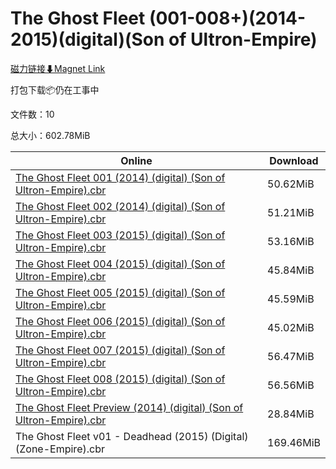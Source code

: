 # The Ghost Fleet (001-008+)(2014-2015)(digital)(Son of Ultron-Empire)

[磁力链接⬇Magnet Link](magnet:?xt=urn:btih:44b988550687278196f143e699090e561c10b196&dn=The%20Ghost%20Fleet%20%28001-008%2B%29%282014-2015%29%28digital%29%28Son%20of%20Ultron-Empire%29)

打包下载📦仍在工事中

文件数：10

总大小：602.78MiB

Online | Download
--- | ---
[The Ghost Fleet 001 (2014) (digital) (Son of Ultron-Empire).cbr](https://github.com/alicewish/markdown/blob/master/comic/Ghost-Fleet-001-2014-digital-Son-of-Ultron-Empire-cbr.md) | 50.62MiB
[The Ghost Fleet 002 (2014) (digital) (Son of Ultron-Empire).cbr](https://github.com/alicewish/markdown/blob/master/comic/Ghost-Fleet-002-2014-digital-Son-of-Ultron-Empire-cbr.md) | 51.21MiB
[The Ghost Fleet 003 (2015) (digital) (Son of Ultron-Empire).cbr](https://github.com/alicewish/markdown/blob/master/comic/Ghost-Fleet-003-2015-digital-Son-of-Ultron-Empire-cbr.md) | 53.16MiB
[The Ghost Fleet 004 (2015) (digital) (Son of Ultron-Empire).cbr](https://github.com/alicewish/markdown/blob/master/comic/Ghost-Fleet-004-2015-digital-Son-of-Ultron-Empire-cbr.md) | 45.84MiB
[The Ghost Fleet 005 (2015) (digital) (Son of Ultron-Empire).cbr](https://github.com/alicewish/markdown/blob/master/comic/Ghost-Fleet-005-2015-digital-Son-of-Ultron-Empire-cbr.md) | 45.59MiB
[The Ghost Fleet 006 (2015) (digital) (Son of Ultron-Empire).cbr](https://github.com/alicewish/markdown/blob/master/comic/Ghost-Fleet-006-2015-digital-Son-of-Ultron-Empire-cbr.md) | 45.02MiB
[The Ghost Fleet 007 (2015) (digital) (Son of Ultron-Empire).cbr](https://github.com/alicewish/markdown/blob/master/comic/Ghost-Fleet-007-2015-digital-Son-of-Ultron-Empire-cbr.md) | 56.47MiB
[The Ghost Fleet 008 (2015) (digital) (Son of Ultron-Empire).cbr](https://github.com/alicewish/markdown/blob/master/comic/Ghost-Fleet-008-2015-digital-Son-of-Ultron-Empire-cbr.md) | 56.56MiB
[The Ghost Fleet Preview (2014) (digital) (Son of Ultron-Empire).cbr](https://github.com/alicewish/markdown/blob/master/comic/Ghost-Fleet-Preview-2014-digital-Son-of-Ultron-Empire-cbr.md) | 28.84MiB
The Ghost Fleet v01 - Deadhead (2015) (Digital) (Zone-Empire).cbr | 169.46MiB